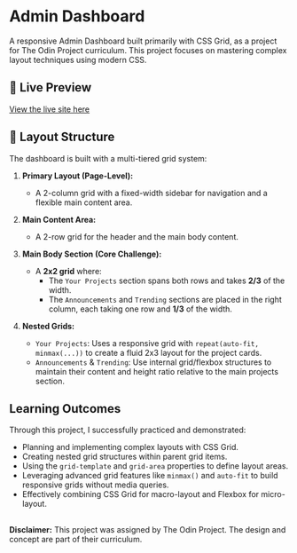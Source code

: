# Admin Dashboard

A responsive Admin Dashboard built primarily with CSS Grid, as a project for The Odin Project curriculum. This project focuses on mastering complex layout techniques using modern CSS.

## 🚀 Live Preview

[View the live site here](https://tarifchandan.github.io/admin-dashboard/)

## 📐 Layout Structure

The dashboard is built with a multi-tiered grid system:

1. **Primary Layout (Page-Level):**

   - A 2-column grid with a fixed-width sidebar for navigation and a flexible main content area.

2. **Main Content Area:**

   - A 2-row grid for the header and the main body content.

3. **Main Body Section (Core Challenge):**

   - A **2x2 grid** where:
     - The `Your Projects` section spans both rows and takes **2/3** of the width.
     - The `Announcements` and `Trending` sections are placed in the right column, each taking one row and **1/3** of the width.

4. **Nested Grids:**
   - `Your Projects`: Uses a responsive grid with `repeat(auto-fit, minmax(...))` to create a fluid 2x3 layout for the project cards.
   - `Announcements` & `Trending`: Use internal grid/flexbox structures to maintain their content and height ratio relative to the main projects section.

## Learning Outcomes

Through this project, I successfully practiced and demonstrated:

- Planning and implementing complex layouts with CSS Grid.
- Creating nested grid structures within parent grid items.
- Using the `grid-template` and `grid-area` properties to define layout areas.
- Leveraging advanced grid features like `minmax()` and `auto-fit` to build responsive grids without media queries.
- Effectively combining CSS Grid for macro-layout and Flexbox for micro-layout.

##

**Disclaimer:** This project was assigned by The Odin Project. The design and concept are part of their curriculum.
